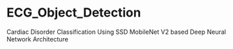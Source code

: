 # ECG_Object_Detection
Cardiac Disorder Classification Using SSD MobileNet V2 based Deep Neural Network Architecture
